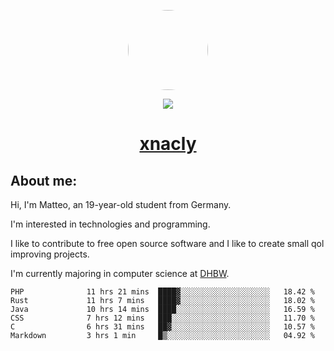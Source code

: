 <p align="center">
  <img style="border-radius: 100px" width="128" height="128" src="https://avatars.githubusercontent.com/u/47723417?v=4"/>
</p>
<p align="center">
  <img src="https://komarev.com/ghpvc/?username=xnacly&&style=flat-square"/>
</p>

<h1 align="center"><a href="https://xnacly.me/"> xnacly</a> </h1>

<h2> About me:</h2>

<p>Hi, I'm Matteo, an 19-year-old student from Germany. </p>
<p>I'm interested in technologies and programming.</p>
<p>I like to contribute to free open source software and I like to create small qol improving projects.</p>
<p>I'm currently majoring in computer science at <a href="https://www.dhbw.de/startseite">DHBW</a>.</p>

<!--START_SECTION:waka-->

```text
PHP              11 hrs 21 mins  ████▓░░░░░░░░░░░░░░░░░░░░   18.42 %
Rust             11 hrs 7 mins   ████▓░░░░░░░░░░░░░░░░░░░░   18.02 %
Java             10 hrs 14 mins  ████░░░░░░░░░░░░░░░░░░░░░   16.59 %
CSS              7 hrs 12 mins   ███░░░░░░░░░░░░░░░░░░░░░░   11.70 %
C                6 hrs 31 mins   ██▓░░░░░░░░░░░░░░░░░░░░░░   10.57 %
Markdown         3 hrs 1 min     █▒░░░░░░░░░░░░░░░░░░░░░░░   04.92 %
```

<!--END_SECTION:waka-->

